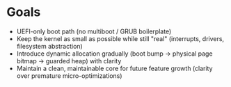 # Goals

- UEFI-only boot path (no multiboot / GRUB boilerplate)
- Keep the kernel as small as possible while still "real" (interrupts, drivers, filesystem abstraction)
- Introduce dynamic allocation gradually (boot bump -> physical page bitmap -> guarded heap) with clarity
- Maintain a clean, maintainable core for future feature growth (clarity over premature micro-optimizations)

